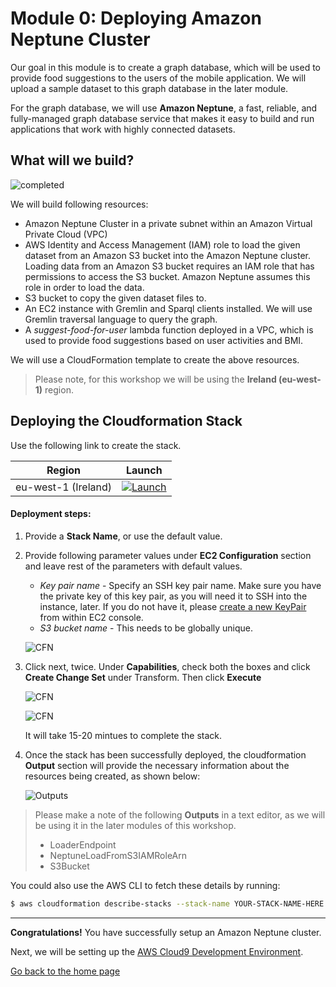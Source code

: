 # Module 0: Deploying Amazon Neptune Cluster

Our goal in this module is to create a graph database, which will be used to provide food suggestions to the users of the mobile application. We will upload a sample dataset to this graph database in the later module.

For the graph database, we will use **Amazon Neptune**, a fast, reliable, and fully-managed graph database service that makes it easy to build and run applications that work with highly connected datasets.

## What will we build?

![completed](../images/image-neptune-completed.png)

We will build following resources:
- Amazon Neptune Cluster in a private subnet within an Amazon Virtual Private Cloud (VPC)
- AWS Identity and Access Management (IAM) role to load the given dataset from an Amazon S3 bucket into the Amazon Neptune cluster. Loading data from an Amazon S3 bucket requires an IAM role that has permissions to access the S3 bucket. Amazon Neptune assumes this role in order to load the data.
- S3 bucket to copy the given dataset files to.
- An EC2 instance with Gremlin and Sparql clients installed. We will use Gremlin traversal language to query the graph.
- A *suggest-food-for-user* lambda function deployed in a VPC, which is used to provide food suggestions based on user activities and BMI.

We will use a CloudFormation template to create the above resources.

>Please note, for this workshop we will be using the **Ireland (eu-west-1)** region.

## Deploying the Cloudformation Stack

Use the following link to create the stack. 

Region| Launch
------|-----
eu-west-1 (Ireland) | [![Launch](../images/cloudformation-launch-stack-button.png)](https://eu-west-1.console.aws.amazon.com/cloudformation/home?region=eu-west-1#/stacks/new?stackName=reinvent-calorietracker-module0&templateURL=https://s3.eu-west-1.amazonaws.com/aws-appsync-calorie-tracker-workshop-master/0_NEPTUNE/templates/main.yaml)


 #### Deployment steps:
1. Provide a **Stack Name**, or use the default value.
2. Provide following parameter values under **EC2 Configuration** section and leave rest of the parameters with default values.
    - *Key pair name* - Specify an SSH key pair name.  Make sure you have the private key of this key pair, as you will need it to SSH into the instance, later. If you do not have it, please [create a new KeyPair](https://docs.aws.amazon.com/AWSEC2/latest/UserGuide/ec2-key-pairs.html#having-ec2-create-your-key-pair) from within EC2 console.
    - *S3 bucket name* - This needs to be globally unique.

    ![CFN](../images/image-cfn-inputs.png)

3. Click next, twice. Under **Capabilities**, check both the boxes and click **Create Change Set** under Transform. Then click **Execute**

    ![CFN](../images/image-cfn-capability.png)

    ![CFN](../images/image-cfn-execute.png)

    It will take 15-20 mintues to complete the stack.

4. Once the stack has been successfully deployed, the cloudformation **Output** section will provide the necessary information about the resources being created, as shown below:

    ![Outputs](../images/cfn_outputs.png)

> Please make a note of the following **Outputs** in a text editor, as we will be using it in the later modules of this workshop.
> - LoaderEndpoint
> - NeptuneLoadFromS3IAMRoleArn
> - S3Bucket

  You could also use the AWS CLI to fetch these details by running:

```bash
$ aws cloudformation describe-stacks --stack-name YOUR-STACK-NAME-HERE --query 'Stacks[0].Outputs'
``` 

---
**Congratulations!** You have successfully setup an Amazon Neptune cluster.

Next, we will be setting up the [AWS Cloud9 Development Environment](../1_AWS_Cloud9/README.md).

[Go back to the home page](../README.md)